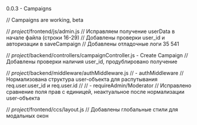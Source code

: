 0.0.3 - Campaigns

// Campaigns are working, beta

// *project*/frontend/js/admin.js
// Исправляем получение userData в начале файла (строки 16-29)
// Добавлены проверки user_id и авторизации в saveCampaign
// Добавлены отладочные логи 35 541

// *project*/backend/controllers/campaignController.js - Create Campaign
// Добавлены проверки наличия user_id, продублировано получение

// *project*/backend/middleware/authMiddleware.js 
// - authMiddleware
// Нормализована структура user-объекта для распутывания req.user.user_id и req.user.id
//
// - requireAdmin/Moderator
// Исправлено сравнение поля прав с единицей, неактуальное после нормализации user-объекта 

// *project*/frontend/ccs/layout.js
// Добавлены глобальные стили для модальных окон